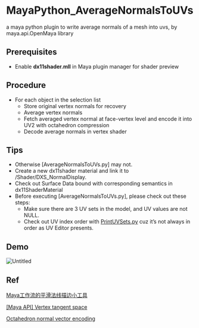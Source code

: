 # MayaPython_AverageNormalsToUVs

a maya python plugin to write average normals of a mesh into uvs, by maya.api.OpenMaya library

## Prerequisites

- Enable **dx11shader.mll** in Maya plugin manager for shader preview

## Procedure

- For each object in the selection list
    - Store original vertex normals for recovery
    - Average vertex normals
    - Fetch averaged vertex normal at face-vertex level and encode it into UV2 with octahedron compression
    - Decode average normals in vertex shader

## Tips

- Otherwise [AverageNormalsToUVs.py] may not.
- Create a new dx11shader material and link it to /Shader/DXS_NormalDisplay.
- Check out Surface Data bound with corresponding semantics in dx11ShaderMaterial
- Before executing [AverageNormalsToUVs.py], please check out these steps:
    - Make sure there are 3 UV sets in the model, and UV values are not NULL.
    - Check out UV index order with [PrintUVSets.py](http://printuvsets.py/) cuz  it’s not always in order as UV Editor presents.

## Demo

![Untitled](Average%20Normals%20To%20UVs%2073986e57b33e449a9bf4214d3664b39c/Untitled.png)

## Ref

[Maya工作流的平滑法线描边小工具](https://zhuanlan.zhihu.com/p/538660626)

[[Maya API] Vertex tangent space](https://discourse.techart.online/t/maya-api-vertex-tangent-space/4079/2)

[Octahedron normal vector encoding](https://knarkowicz.wordpress.com/2014/04/16/octahedron-normal-vector-encoding/)

